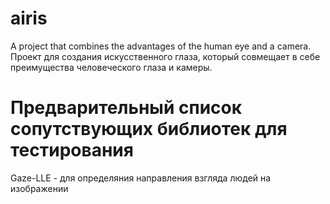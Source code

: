 # airis
A project that combines the advantages of the human eye and a camera.
Проект для создания искусственного глаза, который совмещает в себе преимущества человеческого глаза и камеры.

# Предварительный список сопутствующих библиотек для тестирования
Gaze-LLE - для определяния направления взгляда людей на изображении
